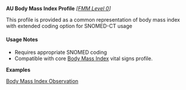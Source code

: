 **AU Body Mass Index Profile** *[[FMM Level 0](guidance.html)]*

This profile is provided as a common representation of body mass index with extended coding option for SNOMED-CT usage

#### Usage Notes
* Requires appropriate SNOMED coding
* Compatible with core [Body Mass Index](http://hl7.org/fhir/StructureDefinition/bmi) vital signs profile.

**Examples**

[Body Mass Index Observation](Observation-bmi-example0.html)